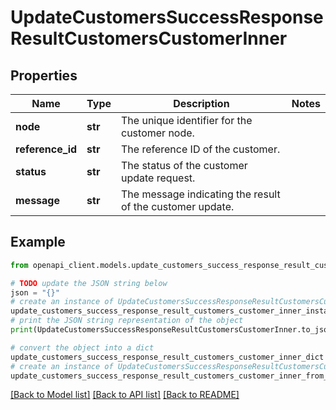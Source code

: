 # UpdateCustomersSuccessResponseResultCustomersCustomerInner


## Properties

Name | Type | Description | Notes
------------ | ------------- | ------------- | -------------
**node** | **str** | The unique identifier for the customer node. | 
**reference_id** | **str** | The reference ID of the customer. | 
**status** | **str** | The status of the customer update request. | 
**message** | **str** | The message indicating the result of the customer update. | 

## Example

```python
from openapi_client.models.update_customers_success_response_result_customers_customer_inner import UpdateCustomersSuccessResponseResultCustomersCustomerInner

# TODO update the JSON string below
json = "{}"
# create an instance of UpdateCustomersSuccessResponseResultCustomersCustomerInner from a JSON string
update_customers_success_response_result_customers_customer_inner_instance = UpdateCustomersSuccessResponseResultCustomersCustomerInner.from_json(json)
# print the JSON string representation of the object
print(UpdateCustomersSuccessResponseResultCustomersCustomerInner.to_json())

# convert the object into a dict
update_customers_success_response_result_customers_customer_inner_dict = update_customers_success_response_result_customers_customer_inner_instance.to_dict()
# create an instance of UpdateCustomersSuccessResponseResultCustomersCustomerInner from a dict
update_customers_success_response_result_customers_customer_inner_from_dict = UpdateCustomersSuccessResponseResultCustomersCustomerInner.from_dict(update_customers_success_response_result_customers_customer_inner_dict)
```
[[Back to Model list]](../README.md#documentation-for-models) [[Back to API list]](../README.md#documentation-for-api-endpoints) [[Back to README]](../README.md)


